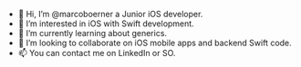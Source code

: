 - 👋 Hi, I’m @marcoboerner a Junior iOS developer.
- 👀 I’m interested in iOS with Swift development.
- 🌱 I’m currently learning about generics.
- 💞️ I’m looking to collaborate on iOS mobile apps and backend Swift code.
- 📫 You can contact me on LinkedIn or SO.

<!---
marcoboerner/marcoboerner is a ✨ special ✨ repository because its `README.md` (this file) appears on your GitHub profile.
You can click the Preview link to take a look at your changes.
--->
